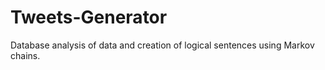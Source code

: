 # Tweets-Generator
Database analysis of data and creation of logical sentences using Markov chains.
